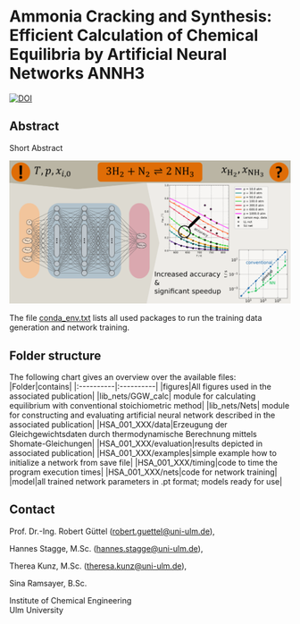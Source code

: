 
# Ammonia Cracking and Synthesis: Efficient Calculation of Chemical Equilibria by Artificial Neural Networks ANNH3


[![DOI](https://zenodo.org/badge/DOI/10.5281/zenodo.10846856.svg)](https://doi.org/10.5281/zenodo.10846856)


## Abstract
Short Abstract

![](./figures/graph_abstr.png)

The file [conda_env.txt](./conda_env.txt) lists all used packages to run the training data generation and network training.

## Folder structure
The following chart gives an overview over the available files:
|Folder|contains|
|:----------|:----------|
|figures|All figures used in the associated publication|
|lib_nets/GGW_calc| module for calculating equilibrium with conventional stoichiometric method|
|lib_nets/Nets| module for constructing and evaluating artificial neural network described in the associated publication|
|HSA_001_XXX/data|Erzeugung der Gleichgewichtsdaten durch thermodynamische Berechnung mittels Shomate-Gleichungen|
|HSA_001_XXX/evaluation|results depicted in associated publication|
|HSA_001_XXX/examples|simple example how to initialize a network from save file|
|HSA_001_XXX/timing|code to time the program execution times|
|HSA_001_XXX/nets|code for network training|
|model|all trained network parameters in .pt format; models ready for use|


## Contact
Prof. Dr.-Ing. Robert Güttel (robert.guettel@uni-ulm.de),

Hannes Stagge, M.Sc. (hannes.stagge@uni-ulm.de),

Therea Kunz, M.Sc. (theresa.kunz@uni-ulm.de),

Sina Ramsayer, B.Sc.

Institute of Chemical Engineering  
Ulm University


